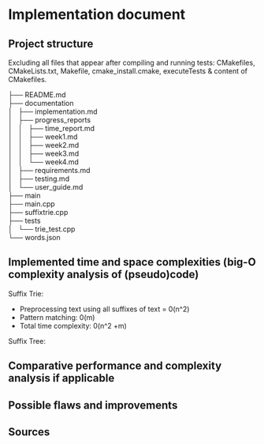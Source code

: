 # Implementation document

## Project structure 

Excluding all files that appear after compiling and running tests: CMakefiles, CMakeLists.txt, Makefile, cmake_install.cmake, executeTests & content of CMakefiles.


├── README.md <br />
├── documentation <br />
│   ├── implementation.md <br />
│   ├── progress_reports <br />
│   │   ├── time_report.md <br />
│   │   ├── week1.md <br />
│   │   ├── week2.md <br />
│   │   ├── week3.md <br />
│   │   └── week4.md <br />
│   ├── requirements.md <br />
│   ├── testing.md <br />
│   └── user_guide.md <br />
├── main <br />
├── main.cpp <br />
├── suffixtrie.cpp <br />
├── tests <br />
│   └── trie_test.cpp <br />
└── words.json <br />


## Implemented time and space complexities (big-O complexity analysis of (pseudo)code)

Suffix Trie:
- Preprocessing text  using all suffixes of text = 0(n^2)
- Pattern matching: 0(m)
- Total time complexity: 0(n^2 +m)


Suffix Tree:


## Comparative performance and complexity analysis if applicable




## Possible flaws and improvements




## Sources

